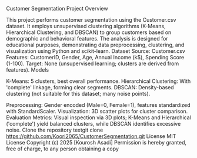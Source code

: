 Customer Segmentation Project
Overview



This project performs customer segmentation using the Customer.csv dataset. It employs unsupervised clustering algorithms (K-Means, Hierarchical Clustering, and DBSCAN) to group customers based on demographic and behavioral features. The analysis is designed for educational purposes, demonstrating data preprocessing, clustering, and visualization using Python and scikit-learn.
Dataset
Source: Customer.csv
Features: CustomerID, Gender, Age, Annual Income (k$), Spending Score (1-100).
Target: None (unsupervised learning; clusters are derived from features).
Models




K-Means: 5 clusters, best overall performance.
Hierarchical Clustering: With 'complete' linkage, forming clear segments.
DBSCAN: Density-based clustering (not suitable for this dataset; many noise points).




Preprocessing: Gender encoded (Male=0, Female=1), features standardized with StandardScaler.
Visualization: 3D scatter plots for cluster comparison.
Evaluation
Metrics: Visual inspection via 3D plots; K-Means and Hierarchical ('complete') yield balanced clusters, while DBSCAN identifies excessive noise.
Clone the repository
textgit clone https://github.com/Koori2065/CustomerSegmentation.git
License
MIT License
Copyright (c) 2025 [Kourosh Asadi]
Permission is hereby granted, free of charge, to any person obtaining a copy

